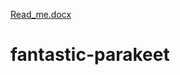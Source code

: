 [Read_me.docx](https://github.com/annie-le-99/fantastic-parakeet/files/7229398/Read_me.docx)
# fantastic-parakeet
